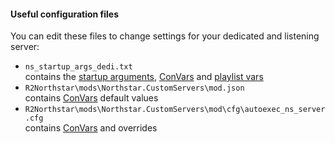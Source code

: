 #### Useful configuration files

You can edit these files to change settings for your dedicated and listening server:

* `ns_startup_args_dedi.txt`\
  contains the [startup arguments](./startup-args.md), [ConVars](./convars.md) and [playlist vars](./playlistvar.md)
* `R2Northstar\mods\Northstar.CustomServers\mod.json`\
  contains [ConVars](./convars.md) default values
* `R2Northstar\mods\Northstar.CustomServers\mod\cfg\autoexec_ns_server.cfg`\
  contains [ConVars](./convars.md) and overrides
